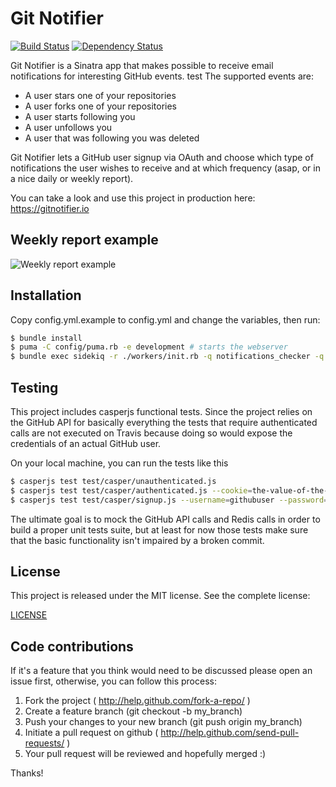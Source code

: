 Git Notifier
==============================

[![Build Status](https://travis-ci.org/andreausu/git-notifier.svg?branch=travis)](https://travis-ci.org/andreausu/git-notifier) [![Dependency Status](https://gemnasium.com/andreausu/git-notifier.svg)](https://gemnasium.com/andreausu/git-notifier)

Git Notifier is a Sinatra app that makes possible to receive email notifications for interesting GitHub events.
test
The supported events are:
- A user stars one of your repositories
- A user forks one of your repositories
- A user starts following you
- A user unfollows you
- A user that was following you was deleted

Git Notifier lets a GitHub user signup via OAuth and choose which type of notifications the user wishes to receive and at which frequency (asap, or in a nice daily or weekly report).

You can take a look and use this project in production here: https://gitnotifier.io

Weekly report example
------------

![Weekly report example](https://gitnotifier.io/img/screenshot1.png)

Installation
------------

Copy config.yml.example to config.yml and change the variables, then run:

``` bash
$ bundle install
$ puma -C config/puma.rb -e development # starts the webserver
$ bundle exec sidekiq -r ./workers/init.rb -q notifications_checker -q send_email -q send_email_signup -q email_builder # starts the workers
```

Testing
-------

This project includes casperjs functional tests.
Since the project relies on the GitHub API for basically everything the tests that require authenticated calls are not executed on Travis because doing so would expose the credentials of an actual GitHub user.

On your local machine, you can run the tests like this

``` bash
$ casperjs test test/casper/unauthenticated.js
$ casperjs test test/casper/authenticated.js --cookie=the-value-of-the-rack.session-cookie
$ casperjs test test/casper/signup.js --username=githubuser --password=githubpassword # make sure you start with a clean redis db
```

The ultimate goal is to mock the GitHub API calls and Redis calls in order to build a proper unit tests suite, but at least for now those tests make sure that the basic functionality isn't impaired by a broken commit.

License
-------

This project is released under the MIT license.
See the complete license:

[LICENSE](LICENSE)

Code contributions
----------------

If it's a feature that you think would need to be discussed please open an issue first, otherwise, you can follow this process:

1. Fork the project ( http://help.github.com/fork-a-repo/ )
2. Create a feature branch (git checkout -b my_branch)
3. Push your changes to your new branch (git push origin my_branch)
4. Initiate a pull request on github ( http://help.github.com/send-pull-requests/ )
5. Your pull request will be reviewed and hopefully merged :)

Thanks!
